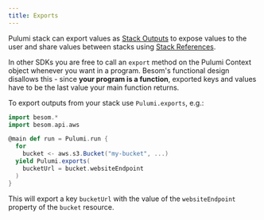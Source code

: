 ```yaml
---
title: Exports
---
```


Pulumi stack can export values as [Stack Outputs](basics#stack-outputs)
to expose values to the user and share values between stacks using [Stack References](basics#stack-references).

In other SDKs you are free to call an `export` method on the Pulumi Context object whenever you want in a program. 
Besom's functional design disallows this - since **your program is a function**, exported keys and values have to be 
the last value your main function returns.

To export outputs from your stack use `Pulumi.exports`, e.g.:

```scala
import besom.*
import besom.api.aws

@main def run = Pulumi.run {
  for
    bucket <- aws.s3.Bucket("my-bucket", ...) 
  yield Pulumi.exports(
    bucketUrl = bucket.websiteEndpoint
  )
}
```

This will export a key `bucketUrl` with the value of the `websiteEndpoint` property of the `bucket` resource.
